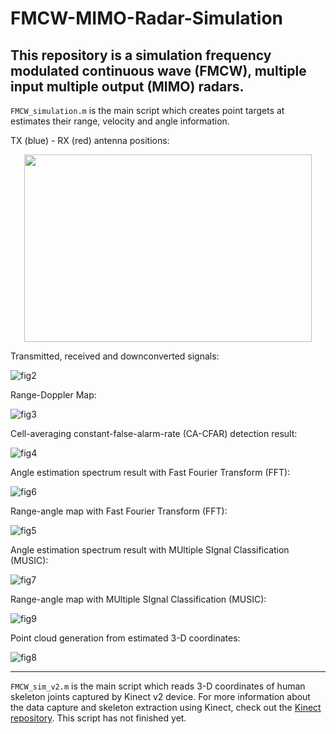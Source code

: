 # FMCW-MIMO-Radar-Simulation

## This repository is a simulation frequency modulated continuous wave (FMCW), multiple input multiple output (MIMO) radars.

`FMCW_simulation.m` is the main script which creates point targets at estimates their range, velocity and angle information.

TX (blue) - RX (red) antenna positions:

<p align="center">
  <img width="460" height="300" src="https://user-images.githubusercontent.com/66868163/185649842-fd3723d2-e444-442b-b846-ab9e09415674.png">
</p>

Transmitted, received and downconverted signals:

![fig2](https://user-images.githubusercontent.com/66868163/185650072-9e99732b-bcda-4c72-8d6d-b8e04a132595.png)

Range-Doppler Map:

![fig3](https://user-images.githubusercontent.com/66868163/185650125-66192f23-ec3c-401e-aa9c-21f1ff87467e.png)

Cell-averaging constant-false-alarm-rate (CA-CFAR) detection result:

![fig4](https://user-images.githubusercontent.com/66868163/185650285-46981394-df12-4500-9448-015fc4679b5d.png)

Angle estimation spectrum result with Fast Fourier Transform (FFT):

![fig6](https://user-images.githubusercontent.com/66868163/185650616-58612191-d7fc-4ffa-ad4f-a7de2b9c9c1c.png)

Range-angle map with Fast Fourier Transform (FFT):

![fig5](https://user-images.githubusercontent.com/66868163/185650425-9f06c596-939d-43e3-920b-d4270235a3fc.png)

Angle estimation spectrum result with MUltiple SIgnal Classification (MUSIC):

![fig7](https://user-images.githubusercontent.com/66868163/185650774-a7b01bc5-43ca-470d-a083-bd459377db12.png)

Range-angle map with MUltiple SIgnal Classification (MUSIC):

![fig9](https://user-images.githubusercontent.com/66868163/185650845-ea30ccdf-e0f7-42bf-ac7d-5f3d648b4f93.png)

Point cloud generation from estimated 3-D coordinates:

![fig8](https://user-images.githubusercontent.com/66868163/185650990-6c3112cd-06f3-4d15-916b-34cf28eb0e5e.png)

----------

`FMCW_sim_v2.m` is the main script which reads 3-D coordinates of human skeleton joints captured by Kinect v2 device. For more information about the data capture and skeleton extraction using Kinect, check out the [Kinect repository](https://github.com/ekurtgl/Kinect). This script has not finished yet.

